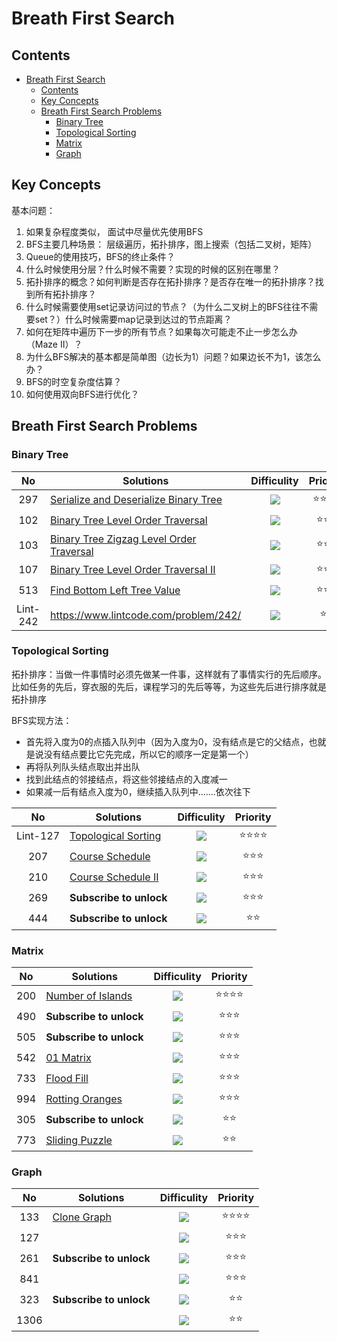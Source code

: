 # Breath First Search

## Contents

<!--ts-->
   * [Breath First Search](#breath-first-search)
      * [Contents](#contents)
      * [Key Concepts](#key-concepts)
      * [Breath First Search Problems](#breath-first-search-problems)
         * [Binary Tree](#binary-tree)
         * [Topological Sorting](#topological-sorting)
         * [Matrix](#matrix)
         * [Graph](#graph)

<!-- Added by: weiyizhi, at: Thu Jun 24 20:28:06 CST 2021 -->

<!--te-->

## Key Concepts

基本问题：

1. 如果复杂程度类似， 面试中尽量优先使用BFS
2. BFS主要几种场景： 层级遍历，拓扑排序，图上搜索（包括二叉树，矩阵）
3. Queue的使用技巧，BFS的终止条件？
4. 什么时候使用分层？什么时候不需要？实现的时候的区别在哪里？
5. 拓扑排序的概念？如何判断是否存在拓扑排序？是否存在唯一的拓扑排序？找到所有拓扑排序？
6. 什么时候需要使用set记录访问过的节点？（为什么二叉树上的BFS往往不需要set？）什么时候需要map记录到达过的节点距离？
7. 如何在矩阵中遍历下一步的所有节点？如果每次可能走不止一步怎么办（Maze II）？
8. 为什么BFS解决的基本都是简单图（边长为1）问题？如果边长不为1，该怎么办？
9. BFS的时空复杂度估算？
10. 如何使用双向BFS进行优化？



## Breath First Search Problems

### Binary Tree

| No | Solutions | Difficulity | Priority |
| :--: | ------- | :---------: | :------: |
|297|[Serialize and Deserialize Binary Tree](../Solved/297-Serialize-and-Deserialize-Binary-Tree/Serialize-and-Deserialize-Binary-Tree.md)|![](https://img.shields.io/badge/-Hard-red.svg)|:star::star::star::star:|
|102|[Binary Tree Level Order Traversal](../Solved/102-Binary-Tree-Level-Order-Traversal/Binary-Tree-Level-Order-Traversal.md)|![](https://img.shields.io/badge/-Medium-%23FFA500.svg)|:star::star::star:|
|103|[Binary Tree Zigzag Level Order Traversal](../Solved/103-Binary-Tree-Zigzag-Level-Order-Traversal/Binary-Tree-Zigzag-Level-Order-Traversal.md)|![](https://img.shields.io/badge/-Medium-%23FFA500.svg)|:star::star::star:|
|107|[Binary Tree Level Order Traversal II](../Solved/107-Binary-Tree-Level-Order-Traversal-II/Binary-Tree-Level-Order-Traversal-II.md)|![](https://img.shields.io/badge/-Easy-%235cb85c.svg)|:star::star::star:|
|513|[Find Bottom Left Tree Value](../Solved/513-Find-Bottom-Left-Tree-Value/Find-Bottom-Left-Tree-Value.md)|![](https://img.shields.io/badge/-Medium-%23FFA500.svg)|:star::star::star:|
|  Lint-242  |https://www.lintcode.com/problem/242/|  ![](https://img.shields.io/badge/-Easy-%235cb85c.svg)|:star::star:|



### Topological Sorting

拓扑排序：当做一件事情时必须先做某一件事，这样就有了事情实行的先后顺序。比如任务的先后，穿衣服的先后，课程学习的先后等等，为这些先后进行排序就是拓扑排序

BFS实现方法：

- 首先将入度为0的点插入队列中（因为入度为0，没有结点是它的父结点，也就是说没有结点要比它先完成，所以它的顺序一定是第一个）
- 再将队列队头结点取出并出队
- 找到此结点的邻接结点，将这些邻接结点的入度减一
- 如果减一后有结点入度为0，继续插入队列中…….依次往下



| No | Solutions | Difficulity | Priority |
| :--: | ------- | :---------: | :------: |
|  Lint-127  |[Topological Sorting](../Solved/Lint127-Topological-Sorting/Topological-Sorting.md)|  ![](https://img.shields.io/badge/-Medium-%23FFA500.svg)  | :star::star::star::star: |
|  207  | [Course Schedule](../Solved/207-Course-Schedule/Course-Schedule.md) | ![](https://img.shields.io/badge/-Medium-%23FFA500.svg) |    :star::star::star:    |
|  210  | [Course Schedule II](Solved/210-Course-Schedule-II/Course-Schedule-II.md) | ![](https://img.shields.io/badge/-Medium-%23FFA500.svg) |    :star::star::star:    |
| 269 | **Subscribe to unlock** | ![](https://img.shields.io/badge/-Hard-red.svg) |    :star::star::star:    |
| 444 | **Subscribe to unlock** | ![](https://img.shields.io/badge/-Medium-%23FFA500.svg) |       :star::star:       |



### Matrix
| No | Solutions | Difficulity | Priority |
| :--: | ------- | :---------: | :------: |
|200|[Number of Islands](../Solved/200-Number-of-Islands/Number-of-Islands.md)|![](https://img.shields.io/badge/-Medium-%23FFA500.svg)|:star::star::star::star:|
|490|**Subscribe to unlock**|![](https://img.shields.io/badge/-Medium-%23FFA500.svg)|:star::star::star:|
|505|**Subscribe to unlock**|![](https://img.shields.io/badge/-Medium-%23FFA500.svg)|:star::star::star:|
|542|[01 Matrix](../Solved/542-01-Matrix/01-Matrix.md)|![](https://img.shields.io/badge/-Medium-%23FFA500.svg)|:star::star::star:|
|733|[Flood Fill](../Solved/733-Flood-Fill/Flood-Fill.md)|![](https://img.shields.io/badge/-Easy-%235cb85c.svg)|:star::star::star:|
|994|[Rotting Oranges](../Solved/994-Rotting-Oranges/Rotting-Oranges.md)|![](https://img.shields.io/badge/-Medium-%23FFA500.svg)|:star::star::star:|
|305|**Subscribe to unlock**|![](https://img.shields.io/badge/-Hard-red.svg)|:star::star:|
|773|[Sliding Puzzle](../Solved/773-Sliding-Puzzle/Sliding-Puzzle.md)|![](https://img.shields.io/badge/-Hard-red.svg)|:star::star:|



### Graph

| No | Solutions | Difficulity | Priority |
| :--: | ------- | :---------: | :------: |
|133|[Clone Graph](../Solved/133-Clone-Graph/Clone-Graph.md)|![](https://img.shields.io/badge/-Medium-%23FFA500.svg)|:star::star::star::star:|
|127||![](https://img.shields.io/badge/-Hard-red.svg)|:star::star::star:|
|261|**Subscribe to unlock**|![](https://img.shields.io/badge/-Medium-%23FFA500.svg)|:star::star::star:|
|841||![](https://img.shields.io/badge/-Medium-%23FFA500.svg)|:star::star::star:|
|323|**Subscribe to unlock**|![](https://img.shields.io/badge/-Medium-%23FFA500.svg)|:star::star:|
|1306||![](https://img.shields.io/badge/-Medium-%23FFA500.svg)|:star::star:|

